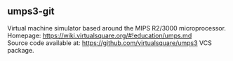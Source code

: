 ## umps3-git
Virtual machine simulator based around the MIPS R2/3000 microprocessor.\
Homepage: https://wiki.virtualsquare.org/#!education/umps.md \
Source code available at: https://github.com/virtualsquare/umps3
VCS package.
